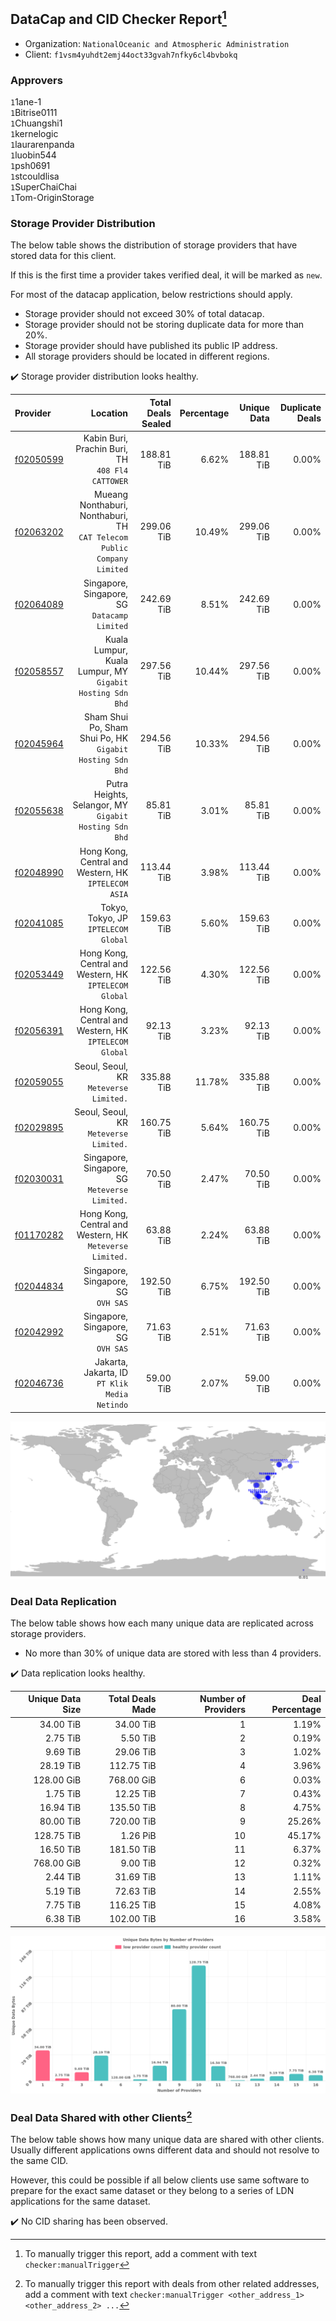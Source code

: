 ## DataCap and CID Checker Report[^1]
 - Organization: `NationalOceanic and Atmospheric Administration`
 - Client: `f1vsm4yuhdt2emj44oct33gvah7nfky6cl4bvbokq`
### Approvers
`1`1ane-1<br/>`1`Bitrise0111<br/>`1`Chuangshi1<br/>`1`kernelogic<br/>`1`laurarenpanda<br/>`1`luobin544<br/>`1`psh0691<br/>`1`stcouldlisa<br/>`1`SuperChaiChai<br/>`1`Tom-OriginStorage

### Storage Provider Distribution
The below table shows the distribution of storage providers that have stored data for this client.

If this is the first time a provider takes verified deal, it will be marked as `new`.

For most of the datacap application, below restrictions should apply.
 - Storage provider should not exceed 30% of total datacap.
 - Storage provider should not be storing duplicate data for more than 20%.
 - Storage provider should have published its public IP address.
 - All storage providers should be located in different regions.

✔️ Storage provider distribution looks healthy.

| Provider                                              |                                                                   Location | Total Deals Sealed | Percentage | Unique Data | Duplicate Deals |
| :---------------------------------------------------- | -------------------------------------------------------------------------: | -----------------: | ---------: | ----------: | --------------: |
| [f02050599](https://filfox.info/en/address/f02050599) |                        Kabin Buri, Prachin Buri, TH<br/>`408 Fl4 CATTOWER` |         188.81 TiB |      6.62% |  188.81 TiB |           0.00% |
| [f02063202](https://filfox.info/en/address/f02063202) | Mueang Nonthaburi, Nonthaburi, TH<br/>`CAT Telecom Public Company Limited` |         299.06 TiB |     10.49% |  299.06 TiB |           0.00% |
| [f02064089](https://filfox.info/en/address/f02064089) |                            Singapore, Singapore, SG<br/>`Datacamp Limited` |         242.69 TiB |      8.51% |  242.69 TiB |           0.00% |
| [f02058557](https://filfox.info/en/address/f02058557) |               Kuala Lumpur, Kuala Lumpur, MY<br/>`Gigabit Hosting Sdn Bhd` |         297.56 TiB |     10.44% |  297.56 TiB |           0.00% |
| [f02045964](https://filfox.info/en/address/f02045964) |               Sham Shui Po, Sham Shui Po, HK<br/>`Gigabit Hosting Sdn Bhd` |         294.56 TiB |     10.33% |  294.56 TiB |           0.00% |
| [f02055638](https://filfox.info/en/address/f02055638) |                  Putra Heights, Selangor, MY<br/>`Gigabit Hosting Sdn Bhd` |          85.81 TiB |      3.01% |   85.81 TiB |           0.00% |
| [f02048990](https://filfox.info/en/address/f02048990) |                    Hong Kong, Central and Western, HK<br/>`IPTELECOM ASIA` |         113.44 TiB |      3.98% |  113.44 TiB |           0.00% |
| [f02041085](https://filfox.info/en/address/f02041085) |                                    Tokyo, Tokyo, JP<br/>`IPTELECOM Global` |         159.63 TiB |      5.60% |  159.63 TiB |           0.00% |
| [f02053449](https://filfox.info/en/address/f02053449) |                  Hong Kong, Central and Western, HK<br/>`IPTELECOM Global` |         122.56 TiB |      4.30% |  122.56 TiB |           0.00% |
| [f02056391](https://filfox.info/en/address/f02056391) |                  Hong Kong, Central and Western, HK<br/>`IPTELECOM Global` |          92.13 TiB |      3.23% |   92.13 TiB |           0.00% |
| [f02059055](https://filfox.info/en/address/f02059055) |                                  Seoul, Seoul, KR<br/>`Meteverse Limited.` |         335.88 TiB |     11.78% |  335.88 TiB |           0.00% |
| [f02029895](https://filfox.info/en/address/f02029895) |                                  Seoul, Seoul, KR<br/>`Meteverse Limited.` |         160.75 TiB |      5.64% |  160.75 TiB |           0.00% |
| [f02030031](https://filfox.info/en/address/f02030031) |                          Singapore, Singapore, SG<br/>`Meteverse Limited.` |          70.50 TiB |      2.47% |   70.50 TiB |           0.00% |
| [f01170282](https://filfox.info/en/address/f01170282) |                Hong Kong, Central and Western, HK<br/>`Meteverse Limited.` |          63.88 TiB |      2.24% |   63.88 TiB |           0.00% |
| [f02044834](https://filfox.info/en/address/f02044834) |                                     Singapore, Singapore, SG<br/>`OVH SAS` |         192.50 TiB |      6.75% |  192.50 TiB |           0.00% |
| [f02042992](https://filfox.info/en/address/f02042992) |                                     Singapore, Singapore, SG<br/>`OVH SAS` |          71.63 TiB |      2.51% |   71.63 TiB |           0.00% |
| [f02046736](https://filfox.info/en/address/f02046736) |                           Jakarta, Jakarta, ID<br/>`PT Klik Media Netindo` |          59.00 TiB |      2.07% |   59.00 TiB |           0.00% |

<img src="https://raw.githubusercontent.com/data-preservation-programs/filplus-checker-assets/main/filecoin-project/filecoin-plus-large-datasets/issues/1652/1683911901150.png"/>

### Deal Data Replication
The below table shows how each many unique data are replicated across storage providers.

- No more than 30% of unique data are stored with less than 4 providers.

✔️ Data replication looks healthy.

| Unique Data Size | Total Deals Made | Number of Providers | Deal Percentage |
| ---------------: | ---------------: | ------------------: | --------------: |
|        34.00 TiB |        34.00 TiB |                   1 |           1.19% |
|         2.75 TiB |         5.50 TiB |                   2 |           0.19% |
|         9.69 TiB |        29.06 TiB |                   3 |           1.02% |
|        28.19 TiB |       112.75 TiB |                   4 |           3.96% |
|       128.00 GiB |       768.00 GiB |                   6 |           0.03% |
|         1.75 TiB |        12.25 TiB |                   7 |           0.43% |
|        16.94 TiB |       135.50 TiB |                   8 |           4.75% |
|        80.00 TiB |       720.00 TiB |                   9 |          25.26% |
|       128.75 TiB |         1.26 PiB |                  10 |          45.17% |
|        16.50 TiB |       181.50 TiB |                  11 |           6.37% |
|       768.00 GiB |         9.00 TiB |                  12 |           0.32% |
|         2.44 TiB |        31.69 TiB |                  13 |           1.11% |
|         5.19 TiB |        72.63 TiB |                  14 |           2.55% |
|         7.75 TiB |       116.25 TiB |                  15 |           4.08% |
|         6.38 TiB |       102.00 TiB |                  16 |           3.58% |

<img src="https://raw.githubusercontent.com/data-preservation-programs/filplus-checker-assets/main/filecoin-project/filecoin-plus-large-datasets/issues/1652/1683911901846.png"/>

### Deal Data Shared with other Clients[^3]
The below table shows how many unique data are shared with other clients.
Usually different applications owns different data and should not resolve to the same CID.

However, this could be possible if all below clients use same software to prepare for the exact same dataset or they belong to a series of LDN applications for the same dataset.

✔️ No CID sharing has been observed.

[^1]: To manually trigger this report, add a comment with text `checker:manualTrigger`

[^2]: Deals from those addresses are combined into this report as they are specified with `checker:manualTrigger`

[^3]: To manually trigger this report with deals from other related addresses, add a comment with text `checker:manualTrigger <other_address_1> <other_address_2> ...`
